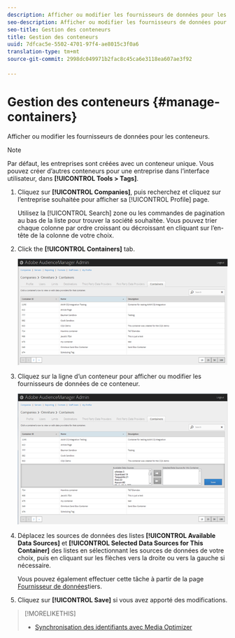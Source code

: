 ```yaml
---
description: Afficher ou modifier les fournisseurs de données pour les conteneurs.
seo-description: Afficher ou modifier les fournisseurs de données pour les conteneurs.
seo-title: Gestion des conteneurs
title: Gestion des conteneurs
uuid: 7dfcac5e-5502-4701-97f4-ae8015c3f0a6
translation-type: tm+mt
source-git-commit: 2998dc049971b2fac8c45ca6e3118ea607ae3f92

---
```



# Gestion des conteneurs {#manage-containers}

Afficher ou modifier les fournisseurs de données pour les conteneurs.

<!-- t_containers.xml -->

>[!NOTE]
>
>Par défaut, les entreprises sont créées avec un conteneur unique. Vous pouvez créer d’autres conteneurs pour une entreprise dans l’interface utilisateur, dans **[!UICONTROL Tools > Tags]**.

1. Cliquez sur **[!UICONTROL Companies]**, puis recherchez et cliquez sur l’entreprise souhaitée pour afficher sa [!UICONTROL Profile] page.

   Utilisez la [!UICONTROL Search] zone ou les commandes de pagination au bas de la liste pour trouver la société souhaitée. Vous pouvez trier chaque colonne par ordre croissant ou décroissant en cliquant sur l’en-tête de la colonne de votre choix.

1. Click the **[!UICONTROL Containers]** tab.

   ![](assets/containers.png)

1. Cliquez sur la ligne d’un conteneur pour afficher ou modifier les fournisseurs de données de ce conteneur.

   ![Résultat de l’étape](assets/containers_edit.png)

1. Déplacez les sources de données des listes **[!UICONTROL Available Data Sources]** et **[!UICONTROL Selected Data Sources for This Container]** des listes en sélectionnant les sources de données de votre choix, puis en cliquant sur les flèches vers la droite ou vers la gauche si nécessaire.

   Vous pouvez également effectuer cette tâche à partir de la page [Fournisseur de données](../companies/admin-third-party-providers.md#task_E942DD674D794BA6B8EFD52FD866E689)tiers.

1. Cliquez sur **[!UICONTROL Save]** si vous avez apporté des modifications.

>[!MORELIKETHIS]
>
>* [Synchronisation des identifiants avec Media Optimizer](../companies/admin-amo-sync.md#concept_2B5537233DAA4860B3503B344F937D83)

